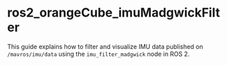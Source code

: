 # ros2_orangeCube_imuMadgwickFilter
This guide explains how to filter and visualize IMU data published on `/mavros/imu/data` using the `imu_filter_madgwick` node in ROS 2.
